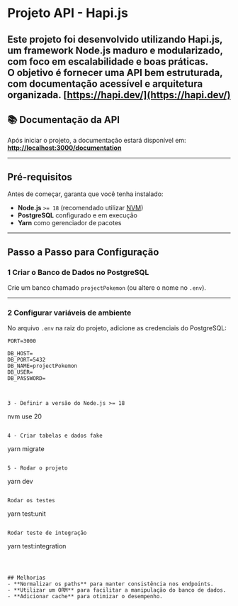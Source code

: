 # Projeto API - Hapi.js

Este projeto foi desenvolvido utilizando **Hapi.js**, um framework Node.js maduro e modularizado, com foco em escalabilidade e boas práticas.  
O objetivo é fornecer uma API bem estruturada, com documentação acessível e arquitetura organizada.
**[https://hapi.dev/](https://hapi.dev/)**
---

## 📚 Documentação da API
Após iniciar o projeto, a documentação estará disponível em:  
**[http://localhost:3000/documentation](http://localhost:3000/documentation)**

---

## Pré-requisitos
Antes de começar, garanta que você tenha instalado:
- **Node.js** `>= 18` (recomendado utilizar [NVM](https://github.com/nvm-sh/nvm))
- **PostgreSQL** configurado e em execução
- **Yarn** como gerenciador de pacotes

---

##  Passo a Passo para Configuração

### 1 Criar o Banco de Dados no PostgreSQL
Crie um banco chamado `projectPokemon` (ou altere o nome no `.env`).

---

###  2 Configurar variáveis de ambiente
No arquivo `.env` na raiz do projeto, adicione as credenciais do PostgreSQL:

```env
PORT=3000

DB_HOST=
DB_PORT=5432
DB_NAME=projectPokemon
DB_USER=
DB_PASSWORD=



3 - Definir a versão do Node.js >= 18

```
nvm use 20

```

4 - Criar tabelas e dados fake

```
yarn migrate

```

5 - Rodar o projeto

```
yarn dev

```

Rodar os testes

```
yarn test:unit

```

Rodar teste de integração

```
yarn test:integration

```



## Melhorias
- **Normalizar os paths** para manter consistência nos endpoints.  
- **Utilizar um ORM** para facilitar a manipulação do banco de dados.   
- **Adicionar cache** para otimizar o desempenho.  